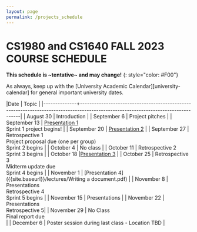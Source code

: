 ```yaml
---
layout: page
permalink: /projects_schedule
---
```


# CS1980 and CS1640 FALL 2023 COURSE SCHEDULE #

**This schedule is ~tentative~ and may change!**
{: style="color: #F00"}

As always, keep up with the [University Academic Calendar][university-calendar] for general important university dates.

|Date          | Topic                                                                                                                             |
|--------------+-----------------------------------------------------------------------------------------------------------------------------------|
| August 30  | Introduction     |
| September 6  | Project pitches     |
| September 13 | [Presentation 1]({{site.baseurl}}/lectures/Capstone_Lecture1.pdf) <br> Sprint 1 project begins!     |
| September 20 | [Presentation 2]({{site.baseurl}}/lectures/Capstone_Lecture2_RequirementsElicitation.pdf)  |
| September 27 | Retrospective 1 <br> Project proposal due (one per group)<br> Sprint 2 begins     |
| October 4   | No class                                                                |
| October 11    | Retrospective 2 <br>Sprint 3 begins   |
| October 18   |[Presentation 3]({{site.baseurl}}/lectures/lecture-on-presentations.pdf)   |
| October 25   |  Retrospective 3 <br> Midterm update due <br> Sprint 4 begins     |
| November 1   | [Presentation 4]({{site.baseurl}}/lectures/Writing a document.pdf)     |
| November 8  | Presentations <br> Retrospective 4 <br> Sprint 5 begins     |
| November 15  | Presentations  |
| November 22   | Presentations <br> Retrospective 5|
| November 29  | No Class <br> Final report due <br> |
| December 6  | Poster session during last class - Location TBD |

